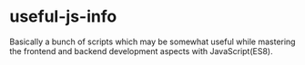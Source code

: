 # useful-js-info
Basically a bunch of scripts which may be somewhat useful while mastering the frontend and backend development aspects with JavaScript(ES8).

